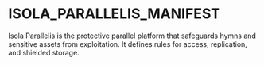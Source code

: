 # ISOLA_PARALLELIS_MANIFEST

Isola Parallelis is the protective parallel platform that safeguards hymns and sensitive assets from exploitation.
It defines rules for access, replication, and shielded storage.